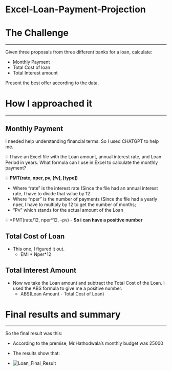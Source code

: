 # Excel-Loan-Payment-Projection
# The Challenge

---

Given three proposals from three different banks for a loan, calculate:

- Monthly Payment
- Total Cost of loan
- Total Interest amount

Present the best offer according to the data.

# How I approached it

---

## Monthly Payment

I needed help understanding financial terms. So I used CHATGPT to help me.

💡 I have an Excel file with the Loan amount, annual interest rate, and Loan Period in years. What formula can I use in Excel to calculate the monthly payment?

💡 **PMT(rate, nper, pv, [fv], [type])**

- Where “rate” is the interest rate (Since the file had an annual interest rate, I have to divide that value by 12
- Where “nper” is the number of payments (Since the file had a yearly nper, I have to multiply by 12 to get the number of months;
- “Pv” which stands for the actual amount of the Loan

💡 =PMT(rate/12, nper*12, -pv) - **So i can have a positive number**

## Total Cost of Loan

- This one, I figured it out.
    - EMI * Nper*12

## Total Interest Amount

- Now we take the Loan amount and subtract the Total Cost of the Loan. I used the ABS formula to give me a positive number.
    - ABS(Loan Amount - Total Cost of Loan)

# Final results and summary

---

So the final result was this:

- According to the premise, Mr.Hathodwala’s monthly budget was 25000
- The results show that:

- ![Loan_Final_Result](https://github.com/Amjad-ali1997/Excel-Loan-Payment-Projection/assets/108399313/596917a7-7f67-4695-b2be-b80524aff6cd)
